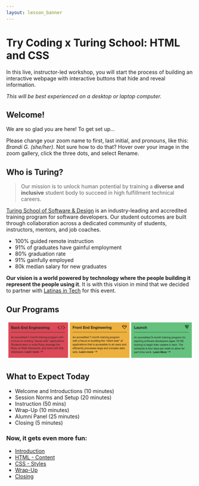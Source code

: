 ```yaml
---
layout: lesson_banner
---
```


# Try Coding x Turing School: HTML and CSS 

In this live, instructor-led workshop, you will start the process of building an interactive webpage with interactive buttons that hide and reveal information.

_This will be best experienced on a desktop or laptop computer._

## Welcome!
We are so glad you are here! To get set up...

Please change your zoom name to first, last initial, and pronouns, like this: _Brandi G. (she/her)_. Not sure how to do that? Hover over your image in the zoom gallery, click the three dots, and select Rename.

## Who is Turing?
> Our mission is to unlock human potential by training a <strong>diverse and inclusive</strong> student body to succeed in high fulfillment technical careers.

<a href="https://turing.edu/" target="blank">Turing School of Software & Design</a> is an industry-leading and accredited training program for software developers. Our student outcomes are built through collaboration across a dedicated community of students, instructors, mentors, and job coaches.
- 100% guided remote instruction
- 91% of graduates have gainful employment
- 80% graduation rate
- 91% gainfully employed
- 80k median salary for new graduates


<strong>Our vision is a world powered by technology where the people building it represent the people using it</strong>. It is with this vision in mind that we decided to partner with <a href="https://latinasintech.org/" target="blank">Latinas in Tech</a> for this event.

## Our Programs
<img src="./assets/turing-programs.png" alt="Description of Turing's 3 programs" />

## What to Expect Today
- Welcome and Introductions (10 minutes)
- Session Norms and Setup (20 minutes)
- Instruction (50 mins)
- Wrap-Up (10 minutes)
- Alumni Panel (25 minutes)
- Closing (5 minutes)

### Now, it gets even more fun:
- [Introduction](./intro)
- [HTML - Content](./html)
- [CSS - Styles](./css)
- [Wrap-Up](./wrap-up)
- [Closing](./closing)
